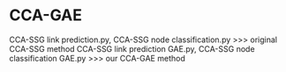 # CCA-GAE

CCA-SSG link prediction.py, CCA-SSG node classification.py >>> original CCA-SSG method
CCA-SSG link prediction GAE.py, CCA-SSG node classification GAE.py >>> our CCA-GAE method
